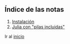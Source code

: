 ## Índice de las notas

1. [Instalación](./01Instalación.md)
2. [Julia con "pilas incluidas"](./02Julia-con-pilas-incluidas.md)

Ir al [inicio](../index.md)
